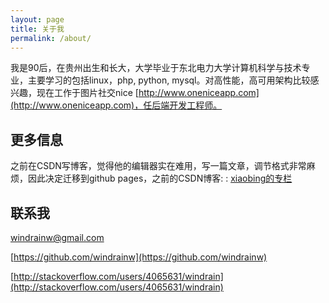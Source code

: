 ```yaml
---
layout: page
title: 关于我
permalink: /about/
---
```


我是90后，在贵州出生和长大，大学毕业于东北电力大学计算机科学与技术专业，主要学习的包括linux，php, python, mysql。对高性能，高可用架构比较感兴趣，现在工作于图片社交nice [http://www.oneniceapp.com](http://www.oneniceapp.com)，任后端开发工程师。

## 更多信息

之前在CSDN写博客，觉得他的编辑器实在难用，写一篇文章，调节格式非常麻烦，因此决定迁移到github pages，之前的CSDN博客:
: [xiaobing的专栏](http://blog.csdn.net/xiaobing_blog)
    
## 联系我 

<a href="mailto:windrainw@gmail.com"><i class="svg-icon email"></i></a>  [windrainw@gmail.com](mailto:windrainw@gmail.com)

<a href="https://github.com/windrainw"><i class="svg-icon github"></i></a>  [https://github.com/windrainw](https://github.com/windrainw)

<a href="http://stackoverflow.com/users/4065631/windrain"><i class="svg-icon stackoverflow"></i></a>  [http://stackoverflow.com/users/4065631/windrain](http://stackoverflow.com/users/4065631/windrain)
